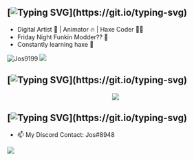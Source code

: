 ## [![Typing SVG](https://readme-typing-svg.demolab.com/?size=32&color=3B83BD&lines=Hey+Im+Jos!!+✨;)](https://git.io/typing-svg)

-    Digital Artist 🎨 | Animator 🔥 | Haxe Coder 👨‍💻
-    Friday Night Funkin Modder?? 🌟
-    Constantly learning haxe 🤙

<p align="left"> 
 <img src="https://img.shields.io/github/followers/Jos9199?color=5d9b9b&label=Followers" alt="Jos9199" />  
 <img src="https://img.shields.io/github/stars/Jos9199?style=flat&color=FF0000" />  
</p>
  
## [![Typing SVG](https://readme-typing-svg.demolab.com/?size=24&color=FFFFFF&lines=Use:;)](https://git.io/typing-svg)
<p align="center">
  <a href="https://skillicons.dev">
    <img src="https://skillicons.dev/icons?i=discord,twitter,haxe,haxeflixel,vscode,=13" />
  </a>
</p>

## [![Typing SVG](https://readme-typing-svg.demolab.com/?size=24&color=FFFFFF&lines=Contact+Me+Guys!!+📫;)](https://git.io/typing-svg)
- 📫 My Discord Contact: Jos#8948 
<p align="left"> 
  <a href="https://twitter.com/9199Jos">
    <img src="https://skillicons.dev/icons?i=twitter" />
  </a>
</p>
